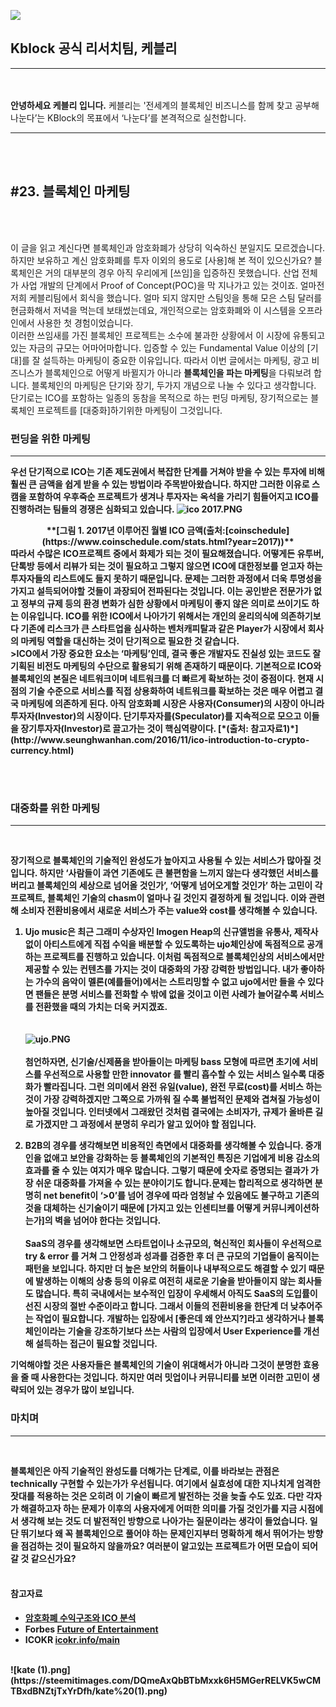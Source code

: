 ![](https://s3.ap-northeast-2.amazonaws.com/kblockr/kblock+01.png
)
## Kblock 공식 리서치팀, 케블리
-------------
</br></br>
<b>안녕하세요 케블리 입니다.</b> 케블리는 '전세계의 블록체인 비즈니스를 함께 찾고 공부해 나눈다’는 KBlock의 목표에서 ‘나눈다’를 본격적으로 실천합니다.
</br>

-----------------------------
</br></br>

## #23. 블록체인 마케팅
</br></br>

이 글을 읽고 계신다면 블록체인과 암호화폐가 상당히 익숙하신 분일지도 모르겠습니다. 하지만 보유하고 계신 암호화폐를 투자 이외의 용도로 [사용]해 본 적이 있으신가요? 
블록체인은 거의 대부분의 경우 아직 우리에게 [쓰임]을 입증하진 못했습니다. 산업 전체가 사업 개발의 단계에서 Proof of Concept(POC)을 막 지나가고 있는 것이죠. 얼마전 저희 케블리팀에서 회식을 했습니다. 얼마 되지 않지만 스팀잇을 통해 모은 스팀 달러를 현금화해서 저녁을 먹는데 보태썼는데요, 개인적으로는 암호화폐와 이 시스템을 오프라인에서 사용한 첫 경험이었습니다.
 </br>
이러한 쓰임새를 가진 블록체인 프로젝트는 소수에 불과한 상황에서 이 시장에 유통되고 있는 자금의 규모는 어마어마합니다. 입증할 수 있는 Fundamental Value 이상의 [기대]를 잘 설득하는 마케팅이 중요한 이유입니다. 따라서 이번 글에서는 마케팅, 광고 비즈니스가 블록체인으로 어떻게 바뀔지가 아니라 **블록체인을 파는 마케팅**을 다뤄보려 합니다.
블록체인의 마케팅은 단기와 장기, 두가지 개념으로 나눌 수 있다고 생각합니다. 단기로는 ICO를 포함하는 일종의 동참을 목적으로 하는 펀딩 마케팅, 장기적으로는 블록체인 프로젝트를 [대중화]하기위한 마케팅이 그것입니다. 
</br>
### <b>펀딩을 위한 마케팅
-------------
우선 단기적으로 ICO는 기존 제도권에서 복잡한 단계를 거쳐야 받을 수 있는 투자에 비해 훨씬 큰 금액을 쉽게 받을 수 있는 방법이라 주목받아왔습니다. 하지만 그러한 이유로 스캠을 포함하여 우후죽순 프로젝트가 생겨나 투자자는 옥석을 가리기 힘들어지고 ICO를 진행하려는 팀들의 경쟁은 심화되고 있습니다. 
![ico 2017.PNG](https://steemitimages.com/DQmUYceRwz3WGQ61HZJHAYXvUfxHGtVHbKvqoP3zoj7kFVC/ico%202017.PNG)
<center>**[그림 1. 2017년 이루어진 월별 ICO 금액(출처:[coinschedule](https://www.coinschedule.com/stats.html?year=2017))**</center>
따라서 수많은 ICO프로젝트 중에서 화제가 되는 것이 필요해졌습니다. 어떻게든 유투버, 단톡방 등에서 리뷰가 되는 것이 필요하고 그렇지 않으면 ICO에 대한정보를 얻고자 하는 투자자들의 리스트에도 들지 못하기 때문입니다. 문제는 그러한 과정에서 더욱 투명성을 가지고 설득되어야할 것들이 과장되어 전파된다는 것입니다. 이는 공인받은 전문가가 없고 정부의 규제 등의 환경 변화가 심한 상황에서 마케팅이 좋지 않은 의미로 쓰이기도 하는 이유입니다. ICO를 위한 ICO에서 나아가기 위해서는 개인의 윤리의식에 의존하기보다 기존에 리스크가 큰 스타트업을 심사하는 벤처캐피탈과 같은 Player가 시장에서 회사의 마케팅 역할을 대신하는 것이 단기적으로 필요한 것 같습니다. 
</br>
>ICO에서 가장 중요한 요소는 ‘마케팅’인데, 결국 좋은 개발자도 진실성 있는 코드도 잘 기획된 비전도 마케팅의 수단으로 활용되기 위해 존재하기 때문이다. 기본적으로 ICO와 블록체인의 본질은 네트워크이며 네트워크를 더 빠르게 확보하는 것이 중점이다. 현재 시점의 기술 수준으로 서비스를 직접 상용화하여 네트워크를 확보하는 것은 매우 어렵고 결국 마케팅에 의존하게 된다. 아직 암호화폐 시장은 사용자(Consumer)의 시장이 아니라 투자자(Investor)의 시장이다. 단기투자자를(Speculator)를 지속적으로 모으고 이들을 장기투자자(Investor)로 끌고가는 것이 핵심역량이다.  [*(출처: 참고자료1)*](http://www.seunghwanhan.com/2016/11/ico-introduction-to-crypto-currency.html)

</br></br>
### <b>대중화를 위한 마케팅
-------------
</br>

장기적으로 블록체인의 기술적인 완성도가 높아지고 사용될 수 있는 서비스가 많아질 것입니다. 하지만 ‘사람들이 과연 기존에도 큰 불편함을 느끼지 않는다 생각했던 서비스를 버리고 블록체인의 세상으로 넘어올 것인가’, ‘어떻게 넘어오게할 것인가’ 하는 고민이 각 프로젝트, 블록체인 기술의 chasm이 얼마나 길 것인지 결정하게 될 것입니다. 이와 관련해 소비자 전환비용에서 새로운 서비스가 주는 value와 cost를 생각해볼 수 있습니다.

1.	Ujo music은 최근 그래미 수상자인 Imogen Heap의 신규앨범을 유통사, 제작사 없이 아티스트에게 직접 수익을 배분할 수 있도록하는 ujo체인상에 독점적으로 공개하는 프로젝트를 진행하고 있습니다. 이처럼 독점적으로 블록체인상의 서비스에서만 제공할 수 있는 컨텐츠를 가지는 것이 대중화의 가장 강력한 방법입니다. 내가 좋아하는 가수의 음악이 멜론(예를들어)에서는 스트리밍할 수 없고 ujo에서만 들을 수 있다면 팬들은 분명 서비스를 전화할 수 밖에 없을 것이고 이런 사례가 늘어갈수록 서비스를 전환했을 때의 가치는 더욱 커지겠죠. </br> </br>
 </br>![ujo.PNG](https://steemitimages.com/DQmTauNt63GGQUr6kj2kLJTyVFve2FEdh4C5hDfgUZAgBpB/ujo.PNG) </br>
 </br>첨언하자면, 신기술/신제품을 받아들이는 마케팅 bass 모형에 따르면 초기에 서비스를 우선적으로 사용할 만한 innovator 를 빨리 흡수할 수 있는 서비스 일수록 대중화가 빨라집니다. 그런 의미에서 완전 유일(value), 완전 무료(cost)를 서비스 하는 것이 가장 강력하겠지만 그쪽으로 가까워 질 수록 불법적인 문제와 겹쳐질 가능성이 높아질 것입니다. 인터넷에서 그래왔던 것처럼 결국에는 소비자가, 규제가 올바른 길로 가겠지만 그 과정에서 분명히 우리가 알고 있어야 할 점입니다.

2.	B2B의 경우를 생각해보면 비용적인 측면에서 대중화를 생각해볼 수 있습니다. 중개인을 없애고 보안을 강화하는 등 블록체인의 기본적인 특징은 기업에게 비용 감소의 효과를 줄 수 있는 여지가 매우 많습니다. 그렇기 때문에 숫자로 증명되는 결과가 가장 쉬운 대중화를 가져올 수 있는 분야이기도 합니다.문제는 합리적으로 생각하면 분명히 net benefit이 ‘>0’를 넘어 경우에 따라 엄청날 수 있음에도 불구하고 기존의 것을 대체하는 신기술이기 때문에 [가지고 있는 인센티브를 어떻게 **커뮤니케이션**하는가]의 벽을 넘어야 한다는 것입니다.</br>
</br>SaaS의 경우를 생각해보면 스타트업이나 소규모의, 혁신적인 회사들이 우선적으로 try & error 를 거쳐 그 안정성과 성과를 검증한 후 더 큰 규모의 기업들이 움직이는 패턴을 보입니다. 하지만 더 높은 보안의 허들이나 내부적으로도 해결할 수 있기 때문에 발생하는 이해의 상충 등의 이유로 여전히 새로운 기술을 받아들이지 않는 회사들도 많습니다. 특히 국내에서는 보수적인 입장이 우세해서 아직도 SaaS의 도입률이 선진 시장의 절반 수준이라고 합니다.
그래서 이들의 전환비용을 한단계 더 낮추어주는 작업이 필요합니다. 개발하는 입장에서 [좋은데 왜 안쓰지?]라고 생각하거나 블록체인이라는 기술을 강조하기보다 쓰는 사람의 입장에서 User Experience를 개선해 설득하는 접근이 필요할 것입니다. 

기억해야할 것은 사용자들은 블록체인의 기술이 위대해서가 아니라 그것이 분명한 효용을 줄 때 사용한다는 것입니다. 하지만 여러 밋업이나 커뮤니티를 보면 이러한 고민이 생략되어 있는 경우가 많이 보입니다. 

### <b>마치며
-------------
</br>

블록체인은 아직 기술적인 완성도를 더해가는 단계로, 이를 바라보는 관점은 technically 구현할 수 있는가가 우선됩니다. 여기에서 실효성에 대한 지나치게 엄격한 잣대를 적용하는 것은 오히려 이 기술이 빠르게 발전하는 것을 늦출 수도 있죠. 다만 각자가 해결하고자 하는 문제가 이후의 사용자에게 어떠한 의미를 가질 것인가를 지금 시점에서 생각해 보는 것도 더 발전적인 방향으로 나아가는 질문이라는 생각이 들었습니다. 일단 뛰기보다 왜 꼭 블록체인으로 풀어야 하는 문제인지부터 명확하게 해서 뛰어가는 방향을 점검하는 것이 필요하지 않을까요? 여러분이 알고있는 프로젝트가 어떤 모습이 되어갈 것 같으신가요?
 </br> </br>

#### 참고자료
- [암호화폐 수익구조와 ICO 분석](http://www.seunghwanhan.com/2016/11/ico-introduction-to-crypto-currency.html)
- Forbes [Future of Entertainment](https://www.forbes.com/sites/nelsongranados/2018/01/04/what-blockchain-has-in-store-for-media-and-entertainment-in-2018/#6b09bfca71f4)
- ICOKR [icokr.info/main](icokr.info/main)
 </br> 
![kate (1).png](https://steemitimages.com/DQmeAxQbBTbMxxk6H5MGerRELVK5wCMTBxdBNZtjTxYrDfh/kate%20(1).png)